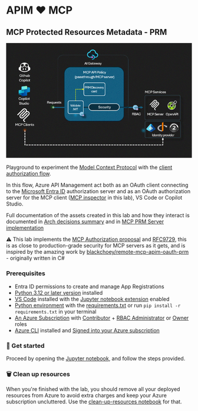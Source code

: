 # APIM ❤️ MCP

## MCP Protected Resources Metadata - PRM

![flow](../../images/mcp-prm-oauth.gif)

Playground to experiment the [Model Context Protocol](https://modelcontextprotocol.io/) with the [client authorization flow](https://modelcontextprotocol.io/specification/2025-03-26/basic/authorization#2-10-third-party-authorization-flow). 

In this flow, Azure API Management act both as an OAuth client connecting to the [Microsoft Entra ID](https://learn.microsoft.com/en-us/entra/architecture/auth-oauth2) authorization server and as an OAuth authorization server for the MCP client ([MCP inspector](https://modelcontextprotocol.io/docs/tools/inspector) in this lab), VS Code or Copilot Studio.

Full documentation of the assets created in this lab and how they interact is documented in [Arch decisions summary](ARCH_SUMMARY.md) and in [MCP PRM Server implementation](src/mcp-prm-server/README.md)


⚠️ This lab implements the [MCP Authorization proposal](https://modelcontextprotocol.io/specification/2025-03-26/basic/authorization) and [RFC9729](https://datatracker.ietf.org/doc/html/rfc9728), this is as close to production-grade security for MCP servers as it gets, and is inspired by the amazing work by [blackchoey/remote-mcp-apim-oauth-prm](https://github.com/blackchoey/remote-mcp-apim-oauth-prm) - originally written in C#

### Prerequisites

- Entra ID permissions to create and manage App Registrations
- [Python 3.12 or later version](https://www.python.org/) installed
- [VS Code](https://code.visualstudio.com/) installed with the [Jupyter notebook extension](https://marketplace.visualstudio.com/items?itemName=ms-toolsai.jupyter) enabled
- [Python environment](https://code.visualstudio.com/docs/python/environments#_creating-environments) with the [requirements.txt](../../requirements.txt) or run `pip install -r requirements.txt` in your terminal
- [An Azure Subscription](https://azure.microsoft.com/free/) with [Contributor](https://learn.microsoft.com/en-us/azure/role-based-access-control/built-in-roles/privileged#contributor) + [RBAC Administrator](https://learn.microsoft.com/en-us/azure/role-based-access-control/built-in-roles/privileged#role-based-access-control-administrator) or [Owner](https://learn.microsoft.com/en-us/azure/role-based-access-control/built-in-roles/privileged#owner) roles
- [Azure CLI](https://learn.microsoft.com/cli/azure/install-azure-cli) installed and [Signed into your Azure subscription](https://learn.microsoft.com/cli/azure/authenticate-azure-cli-interactively)

### 🚀 Get started

Proceed by opening the [Jupyter notebook](mcp-client-authorization.ipynb), and follow the steps provided.

### 🗑️ Clean up resources

When you're finished with the lab, you should remove all your deployed resources from Azure to avoid extra charges and keep your Azure subscription uncluttered.
Use the [clean-up-resources notebook](clean-up-resources.ipynb) for that.
